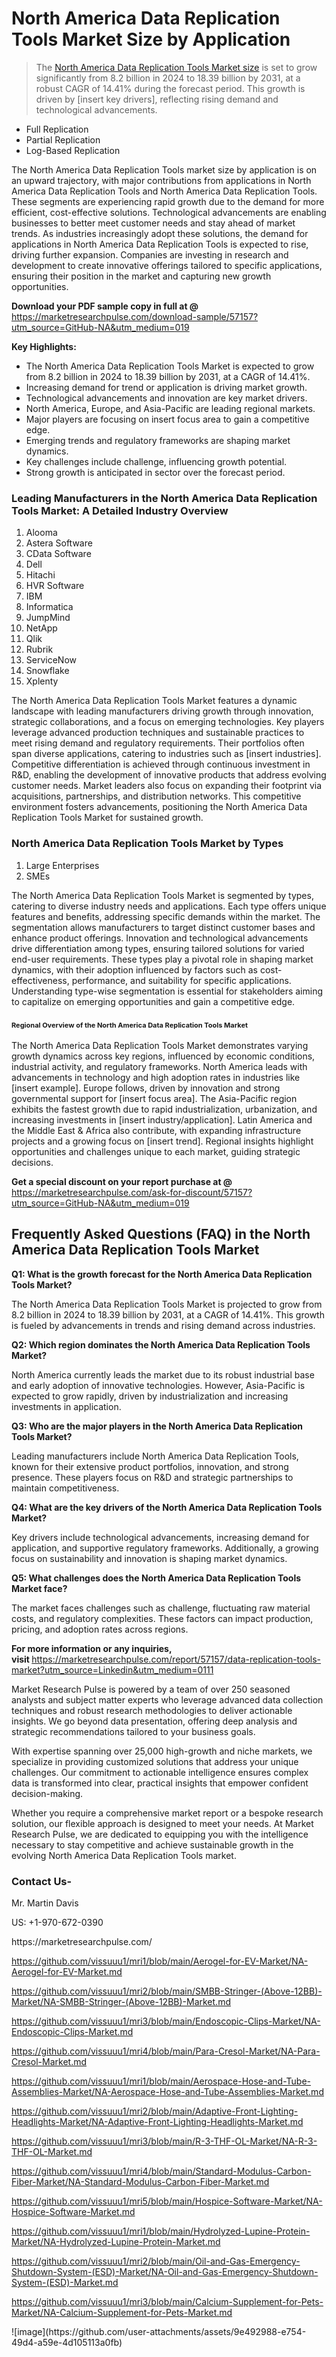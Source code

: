 <h1>North America Data Replication Tools Market&nbsp;Size by Application</h1><blockquote><p>The <a href="https://marketresearchpulse.com/download-sample/57157?utm_source=GitHub-NA&amp;utm_medium=019">North America Data Replication Tools Market size</a> is set to grow significantly from 8.2 billion in 2024 to 18.39 billion by 2031, at a robust CAGR of 14.41% during the forecast period. This growth is driven by [insert key drivers], reflecting rising demand and technological advancements.</p></blockquote><ul><li>Full Replication<li> Partial Replication<li> Log-Based Replication</li></ul><p>The North America Data Replication Tools market size by application is on an upward trajectory, with major contributions from applications in North America Data Replication Tools and North America Data Replication Tools. These segments are experiencing rapid growth due to the demand for more efficient, cost-effective solutions. Technological advancements are enabling businesses to better meet customer needs and stay ahead of market trends. As industries increasingly adopt these solutions, the demand for applications in North America Data Replication Tools is expected to rise, driving further expansion. Companies are investing in research and development to create innovative offerings tailored to specific applications, ensuring their position in the market and capturing new growth opportunities.</p><p><strong>Download your PDF sample copy in full at @ </strong><a href="https://marketresearchpulse.com/download-sample/57157?utm_source=GitHub-NA&amp;utm_medium=019">https://marketresearchpulse.com/download-sample/57157?utm_source=GitHub-NA&amp;utm_medium=019</a></p><p><strong>Key Highlights: </strong></p><ul><li>The North America Data Replication Tools Market is expected to grow from 8.2 billion in 2024 to 18.39 billion by 2031, at a CAGR of 14.41%.</li><li>Increasing demand for trend or application is driving market growth.</li><li>Technological advancements and innovation are key market drivers.</li><li>North America, Europe, and Asia-Pacific are leading regional markets.</li><li>Major players are focusing on insert focus area to gain a competitive edge.</li><li>Emerging trends and regulatory frameworks are shaping market dynamics.</li><li>Key challenges include challenge, influencing growth potential.</li><li>Strong growth is anticipated in sector over the forecast period.</li></ul><h3>Leading Manufacturers in the North America Data Replication Tools Market: A Detailed Industry Overview</h3><ol><li>Alooma</li><li>Astera Software</li><li>CData Software</li><li>Dell</li><li>Hitachi</li><li>HVR Software</li><li>IBM</li><li>Informatica</li><li>JumpMind</li><li>NetApp</li><li>Qlik</li><li>Rubrik</li><li>ServiceNow</li><li>Snowflake</li><li>Xplenty</li></ol><div class="flex max-w-full flex-col flex-grow"><div class="min-h-8 text-message flex w-full flex-col items-end gap-2 whitespace-normal break-words [.text-message+&amp;]:mt-5" dir="auto" data-message-author-role="assistant" data-message-id="fd8432e4-4910-450d-b182-61b7bfb0a01f" data-message-model-slug="gpt-4o"><div class="flex w-full flex-col gap-1 empty:hidden first:pt-[3px]"><div class="markdown prose w-full break-words dark:prose-invert light"><p>The North America Data Replication Tools Market features a dynamic landscape with leading manufacturers driving growth through innovation, strategic collaborations, and a focus on emerging technologies. Key players leverage advanced production techniques and sustainable practices to meet rising demand and regulatory requirements. Their portfolios often span diverse applications, catering to industries such as [insert industries]. Competitive differentiation is achieved through continuous investment in R&amp;D, enabling the development of innovative products that address evolving customer needs. Market leaders also focus on expanding their footprint via acquisitions, partnerships, and distribution networks. This competitive environment fosters advancements, positioning the North America Data Replication Tools Market for sustained growth.</p></div></div></div></div><h3>North America Data Replication Tools Market by Types</h3><ol><li>Large Enterprises<li> SMEs</li></ol><div class="flex max-w-full flex-col flex-grow"><div class="min-h-8 text-message flex w-full flex-col items-end gap-2 whitespace-normal break-words [.text-message+&amp;]:mt-5" dir="auto" data-message-author-role="assistant" data-message-id="084470be-0bb7-4664-bddf-5156b4f41249" data-message-model-slug="gpt-4o-mini"><div class="flex w-full flex-col gap-1 empty:hidden first:pt-[3px]"><div class="markdown prose w-full break-words dark:prose-invert light"><p>The North America Data Replication Tools Market is segmented by types, catering to diverse industry needs and applications. Each type offers unique features and benefits, addressing specific demands within the market. The segmentation allows manufacturers to target distinct customer bases and enhance product offerings. Innovation and technological advancements drive differentiation among types, ensuring tailored solutions for varied end-user requirements. These types play a pivotal role in shaping market dynamics, with their adoption influenced by factors such as cost-effectiveness, performance, and suitability for specific applications. Understanding type-wise segmentation is essential for stakeholders aiming to capitalize on emerging opportunities and gain a competitive edge.</p></div></div></div></div><h3><span style="font-size: 11px;">Regional Overview of the North America Data Replication Tools Market</span></h3><div class="flex max-w-full flex-col flex-grow"><div class="min-h-8 text-message flex w-full flex-col items-end gap-2 whitespace-normal break-words [.text-message+&amp;]:mt-5" dir="auto" data-message-author-role="assistant" data-message-id="e9038762-ce64-4e30-91c9-9bd413514231" data-message-model-slug="gpt-4o-mini"><div class="flex w-full flex-col gap-1 empty:hidden first:pt-[3px]"><div class="markdown prose w-full break-words dark:prose-invert light"><p>The North America Data Replication Tools Market demonstrates varying growth dynamics across key regions, influenced by economic conditions, industrial activity, and regulatory frameworks. North America leads with advancements in technology and high adoption rates in industries like [insert example]. Europe follows, driven by innovation and strong governmental support for [insert focus area]. The Asia-Pacific region exhibits the fastest growth due to rapid industrialization, urbanization, and increasing investments in [insert industry/application]. Latin America and the Middle East &amp; Africa also contribute, with expanding infrastructure projects and a growing focus on [insert trend]. Regional insights highlight opportunities and challenges unique to each market, guiding strategic decisions.</p></div></div></div></div><p><strong>Get a special discount on your report purchase at @ </strong><a href="https://marketresearchpulse.com/ask-for-discount/57157?utm_source=GitHub-NA&amp;utm_medium=019">https://marketresearchpulse.com/ask-for-discount/57157?utm_source=GitHub-NA&amp;utm_medium=019</a></p><h2>Frequently Asked Questions (FAQ) in the North America Data Replication Tools Market</h2><p><strong>Q1: What is the growth forecast for the North America Data Replication Tools Market?</strong></p><p>The North America Data Replication Tools Market is projected to grow from 8.2 billion in 2024 to 18.39 billion by 2031, at a CAGR of 14.41%. This growth is fueled by advancements in trends and rising demand across industries.</p><p><strong>Q2: Which region dominates the North America Data Replication Tools Market?</strong></p><p>North America currently leads the market due to its robust industrial base and early adoption of innovative technologies. However, Asia-Pacific is expected to grow rapidly, driven by industrialization and increasing investments in application.</p><p><strong>Q3: Who are the major players in the North America Data Replication Tools Market?</strong></p><p>Leading manufacturers include North America Data Replication Tools, known for their extensive product portfolios, innovation, and strong presence. These players focus on R&amp;D and strategic partnerships to maintain competitiveness.</p><p><strong>Q4: What are the key drivers of the North America Data Replication Tools Market?</strong></p><p>Key drivers include technological advancements, increasing demand for application, and supportive regulatory frameworks. Additionally, a growing focus on sustainability and innovation is shaping market dynamics.</p><p><strong>Q5: What challenges does the North America Data Replication Tools Market face?</strong></p><p>The market faces challenges such as challenge, fluctuating raw material costs, and regulatory complexities. These factors can impact production, pricing, and adoption rates across regions.</p><p><strong>For more information or any inquiries, visit&nbsp;</strong><a href="https://marketresearchpulse.com/report/57157/data-replication-tools-market?utm_source=Linkedin&utm_medium=0111">https://marketresearchpulse.com/report/57157/data-replication-tools-market?utm_source=Linkedin&utm_medium=0111</a></p><p>Market Research Pulse is powered by a team of over 250 seasoned analysts and subject matter experts who leverage advanced data collection techniques and robust research methodologies to deliver actionable insights. We go beyond data presentation, offering deep analysis and strategic recommendations tailored to your business goals.</p><p>With expertise spanning over 25,000 high-growth and niche markets, we specialize in providing customized solutions that address your unique challenges. Our commitment to actionable intelligence ensures complex data is transformed into clear, practical insights that empower confident decision-making.</p><p>Whether you require a comprehensive market report or a bespoke research solution, our flexible approach is designed to meet your needs. At Market Research Pulse, we are dedicated to equipping you with the intelligence necessary to stay competitive and achieve sustainable growth in the evolving North America Data Replication Tools market.</p><h3><strong>Contact Us-</strong></h3><p>Mr. Martin Davis</p><p>US: +1-970-672-0390</p><p>https://marketresearchpulse.com/</p><p><a href="https://github.com/vissuuu1/mri1/blob/main/Aerogel-for-EV-Market/NA-Aerogel-for-EV-Market.md">https://github.com/vissuuu1/mri1/blob/main/Aerogel-for-EV-Market/NA-Aerogel-for-EV-Market.md</a></p><p><a href="https://github.com/vissuuu1/mri2/blob/main/SMBB-Stringer-(Above-12BB)-Market/NA-SMBB-Stringer-(Above-12BB)-Market.md">https://github.com/vissuuu1/mri2/blob/main/SMBB-Stringer-(Above-12BB)-Market/NA-SMBB-Stringer-(Above-12BB)-Market.md</a></p><p><a href="https://github.com/vissuuu1/mri3/blob/main/Endoscopic-Clips-Market/NA-Endoscopic-Clips-Market.md">https://github.com/vissuuu1/mri3/blob/main/Endoscopic-Clips-Market/NA-Endoscopic-Clips-Market.md</a></p><p><a href="https://github.com/vissuuu1/mri4/blob/main/Para-Cresol-Market/NA-Para-Cresol-Market.md">https://github.com/vissuuu1/mri4/blob/main/Para-Cresol-Market/NA-Para-Cresol-Market.md</a></p><p><a href="https://github.com/vissuuu1/mri1/blob/main/Aerospace-Hose-and-Tube-Assemblies-Market/NA-Aerospace-Hose-and-Tube-Assemblies-Market.md">https://github.com/vissuuu1/mri1/blob/main/Aerospace-Hose-and-Tube-Assemblies-Market/NA-Aerospace-Hose-and-Tube-Assemblies-Market.md</a></p><p><a href="https://github.com/vissuuu1/mri2/blob/main/Adaptive-Front-Lighting-Headlights-Market/NA-Adaptive-Front-Lighting-Headlights-Market.md">https://github.com/vissuuu1/mri2/blob/main/Adaptive-Front-Lighting-Headlights-Market/NA-Adaptive-Front-Lighting-Headlights-Market.md</a></p><p><a href="https://github.com/vissuuu1/mri3/blob/main/R-3-THF-OL-Market/NA-R-3-THF-OL-Market.md">https://github.com/vissuuu1/mri3/blob/main/R-3-THF-OL-Market/NA-R-3-THF-OL-Market.md</a></p><p><a href="https://github.com/vissuuu1/mri4/blob/main/Standard-Modulus-Carbon-Fiber-Market/NA-Standard-Modulus-Carbon-Fiber-Market.md">https://github.com/vissuuu1/mri4/blob/main/Standard-Modulus-Carbon-Fiber-Market/NA-Standard-Modulus-Carbon-Fiber-Market.md</a></p><p><a href="https://github.com/vissuuu1/mri5/blob/main/Hospice-Software-Market/NA-Hospice-Software-Market.md">https://github.com/vissuuu1/mri5/blob/main/Hospice-Software-Market/NA-Hospice-Software-Market.md</a></p><p><a href="https://github.com/vissuuu1/mri1/blob/main/Hydrolyzed-Lupine-Protein-Market/NA-Hydrolyzed-Lupine-Protein-Market.md">https://github.com/vissuuu1/mri1/blob/main/Hydrolyzed-Lupine-Protein-Market/NA-Hydrolyzed-Lupine-Protein-Market.md</a></p><p><a href="https://github.com/vissuuu1/mri2/blob/main/Oil-and-Gas-Emergency-Shutdown-System-(ESD)-Market/NA-Oil-and-Gas-Emergency-Shutdown-System-(ESD)-Market.md">https://github.com/vissuuu1/mri2/blob/main/Oil-and-Gas-Emergency-Shutdown-System-(ESD)-Market/NA-Oil-and-Gas-Emergency-Shutdown-System-(ESD)-Market.md</a></p><p><a href="https://github.com/vissuuu1/mri3/blob/main/Calcium-Supplement-for-Pets-Market/NA-Calcium-Supplement-for-Pets-Market.md">https://github.com/vissuuu1/mri3/blob/main/Calcium-Supplement-for-Pets-Market/NA-Calcium-Supplement-for-Pets-Market.md</a></p>
![image](https://github.com/user-attachments/assets/9e492988-e754-49d4-a59e-4d105113a0fb)
